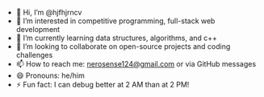 - 👋 Hi, I’m @hjfhjrncv  
- 👀 I’m interested in competitive programming, full-stack web development 
- 🌱 I’m currently learning data structures, algorithms, and c++  
- 💞️ I’m looking to collaborate on open-source projects and coding challenges  
- 📫 How to reach me: nerosense124@gmail.com or via GitHub messages  
- 😄 Pronouns: he/him  
- ⚡ Fun fact: I can debug better at 2 AM than at 2 PM!


<!---
hjfhjrncv/hjfhjrncv is a ✨ special ✨ repository because its `README.md` (this file) appears on your GitHub profile.
You can click the Preview link to take a look at your changes.
--->
